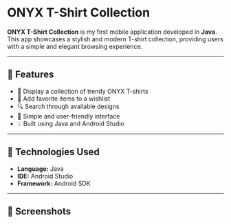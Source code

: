 # ONYX T-Shirt Collection

**ONYX T-Shirt Collection** is my first mobile application developed in **Java**.  
This app showcases a stylish and modern T-shirt collection, providing users with a simple and elegant browsing experience.

---

## 🚀 Features

- 👕 Display a collection of trendy ONYX T-shirts  
- 🛒 Add favorite items to a wishlist  
- 🔍 Search through available designs  
- 📱 Simple and user-friendly interface  
- 💡 Built using Java and Android Studio

---

## 🧰 Technologies Used

- **Language:** Java  
- **IDE:** Android Studio  
- **Framework:** Android SDK  

---

## 📸 Screenshots


